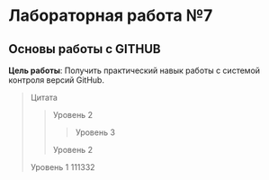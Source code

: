 # Лабораторная работа №7

## Основы работы с GITHUB

**Цель работы**: Получить практический навык работы с системой контроля версий GitHub.

>Цитата
>> Уровень 2
>>> Уровень 3
>>
>> Уровень 2
>
>Уровень 1
111332
